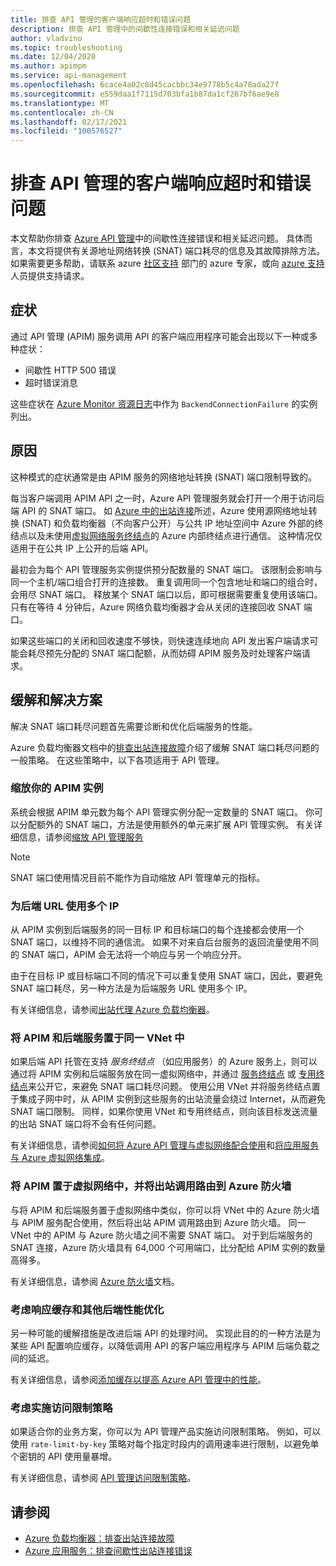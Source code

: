 ```yaml
---
title: 排查 API 管理的客户端响应超时和错误问题
description: 排查 API 管理中的间歇性连接错误和相关延迟问题
author: vladvino
ms.topic: troubleshooting
ms.date: 12/04/2020
ms.author: apimpm
ms.service: api-management
ms.openlocfilehash: 6cace4a02c8d45cacbbc34e9778b5c4a78ada27f
ms.sourcegitcommit: e559daa1f7115d703bfa1b87da1cf267bf6ae9e8
ms.translationtype: MT
ms.contentlocale: zh-CN
ms.lasthandoff: 02/17/2021
ms.locfileid: "100576527"
---
```

# <a name="troubleshooting-client-response-timeouts-and-errors-with-api-management"></a>排查 API 管理的客户端响应超时和错误问题

本文帮助你排查 [Azure API 管理](./api-management-key-concepts.md)中的间歇性连接错误和相关延迟问题。 具体而言，本文将提供有关源地址网络转换 (SNAT) 端口耗尽的信息及其故障排除方法。 如果需要更多帮助，请联系 azure [社区支持](https://azure.microsoft.com/support/community/) 部门的 azure 专家，或向 [azure 支持](https://azure.microsoft.com/support/options/)人员提供支持请求。

## <a name="symptoms"></a>症状

通过 API 管理 (APIM) 服务调用 API 的客户端应用程序可能会出现以下一种或多种症状：

* 间歇性 HTTP 500 错误
* 超时错误消息

这些症状在 [Azure Monitor 资源日志](../azure-monitor/essentials/resource-logs.md)中作为 `BackendConnectionFailure` 的实例列出。

## <a name="cause"></a>原因

这种模式的症状通常是由 APIM 服务的网络地址转换 (SNAT) 端口限制导致的。

每当客户端调用 APIM API 之一时，Azure API 管理服务就会打开一个用于访问后端 API 的 SNAT 端口。 如 [Azure 中的出站连接](../load-balancer/load-balancer-outbound-connections.md)所述，Azure 使用源网络地址转换 (SNAT) 和负载均衡器（不向客户公开）与公共 IP 地址空间中 Azure 外部的终结点以及未使用[虚拟网络服务终结点](../virtual-network/virtual-network-service-endpoints-overview.md)的 Azure 内部终结点进行通信。 这种情况仅适用于在公共 IP 上公开的后端 API。

最初会为每个 API 管理服务实例提供预分配数量的 SNAT 端口。 该限制会影响与同一个主机/端口组合打开的连接数。 重复调用同一个包含地址和端口的组合时，会用尽 SNAT 端口。 释放某个 SNAT 端口以后，即可根据需要重复使用该端口。 只有在等待 4 分钟后，Azure 网络负载均衡器才会从关闭的连接回收 SNAT 端口。

如果这些端口的关闭和回收速度不够快，则快速连续地向 API 发出客户端请求可能会耗尽预先分配的 SNAT 端口配额，从而妨碍 APIM 服务及时处理客户端请求。

## <a name="mitigations-and-solutions"></a>缓解和解决方案

解决 SNAT 端口耗尽问题首先需要诊断和优化后端服务的性能。

Azure 负载均衡器文档中的[排查出站连接故障](../load-balancer/troubleshoot-outbound-connection.md)介绍了缓解 SNAT 端口耗尽问题的一般策略。 在这些策略中，以下各项适用于 API 管理。

### <a name="scale-your-apim-instance"></a>缩放你的 APIM 实例

系统会根据 APIM 单元数为每个 API 管理实例分配一定数量的 SNAT 端口。 你可以分配额外的 SNAT 端口，方法是使用额外的单元来扩展 API 管理实例。 有关详细信息，请参阅[缩放 API 管理服务](upgrade-and-scale.md#scale-your-api-management-service)

> [!NOTE]
> SNAT 端口使用情况目前不能作为自动缩放 API 管理单元的指标。

### <a name="use-multiple-ips-for-your-backend-urls"></a>为后端 URL 使用多个 IP

从 APIM 实例到后端服务的同一目标 IP 和目标端口的每个连接都会使用一个 SNAT 端口，以维持不同的通信流。 如果不对来自后台服务的返回流量使用不同的 SNAT 端口，APIM 会无法将一个响应与另一个响应分开。

由于在目标 IP 或目标端口不同的情况下可以重复使用 SNAT 端口，因此，要避免 SNAT 端口耗尽，另一种方法是为后端服务 URL 使用多个 IP。

有关详细信息，请参阅[出站代理 Azure 负载均衡器](../load-balancer/load-balancer-outbound-connections.md)。

### <a name="place-your-apim-and-backend-service-in-the-same-vnet"></a>将 APIM 和后端服务置于同一 VNet 中

如果后端 API 托管在支持 *服务终结点* （如应用服务）的 Azure 服务上，则可以通过将 APIM 实例和后端服务放在同一虚拟网络中，并通过 [服务终结点](../virtual-network/virtual-network-service-endpoints-overview.md) 或 [专用终结点](../private-link/private-endpoint-overview.md)来公开它，来避免 SNAT 端口耗尽问题。 使用公用 VNet 并将服务终结点置于集成子网中时，从 APIM 实例到这些服务的出站流量会绕过 Internet，从而避免 SNAT 端口限制。 同样，如果你使用 VNet 和专用终结点，则向该目标发送流量的出站 SNAT 端口将不会有任何问题。

有关详细信息，请参阅[如何将 Azure API 管理与虚拟网络配合使用](api-management-using-with-vnet.md)和[将应用服务与 Azure 虚拟网络集成](../app-service/web-sites-integrate-with-vnet.md)。

### <a name="place-your-apim-in-a-virtual-network-and-route-outbound-calls-to-azure-firewall"></a>将 APIM 置于虚拟网络中，并将出站调用路由到 Azure 防火墙

与将 APIM 和后端服务置于虚拟网络中类似，你可以将 VNet 中的 Azure 防火墙与 APIM 服务配合使用，然后将出站 APIM 调用路由到 Azure 防火墙。 同一 VNet 中的 APIM 与 Azure 防火墙之间不需要 SNAT 端口。 对于到后端服务的 SNAT 连接，Azure 防火墙具有 64,000 个可用端口，比分配给 APIM 实例的数量高得多。

有关详细信息，请参阅 [Azure 防火墙](../firewall/overview.md)文档。

### <a name="consider-response-caching-and-other-backend-performance-tuning"></a>考虑响应缓存和其他后端性能优化

另一种可能的缓解措施是改进后端 API 的处理时间。 实现此目的的一种方法是为某些 API 配置响应缓存，以降低调用 API 的客户端应用程序与 APIM 后端负载之间的延迟。

有关详细信息，请参阅[添加缓存以提高 Azure API 管理中的性能](api-management-howto-cache.md)。

### <a name="consider-implementing-access-restriction-policies"></a>考虑实施访问限制策略

如果适合你的业务方案，你可以为 API 管理产品实施访问限制策略。 例如，可以使用 `rate-limit-by-key` 策略对每个指定时段内的调用速率进行限制，以避免单个密钥的 API 使用量暴增。

有关详细信息，请参阅 [API 管理访问限制策略](api-management-access-restriction-policies.md)。

## <a name="see-also"></a>请参阅

* [Azure 负载均衡器：排查出站连接故障](../load-balancer/troubleshoot-outbound-connection.md)
* [Azure 应用服务：排查间歇性出站连接错误](../app-service/troubleshoot-intermittent-outbound-connection-errors.md)
